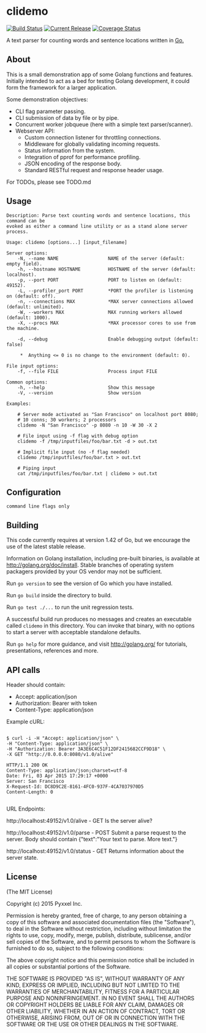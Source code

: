 # clidemo

[![Build Status](https://travis-ci.org/composer22/clidemo.svg?branch=master)](http://travis-ci.org/composer22/clidemo)
[![Current Release](https://img.shields.io/badge/release-v0.1.0--alpha-brightgreen.svg)](https://github.com/composer22/clidemo/releases/tag/v0.1.0-alpha)
[![Coverage Status](https://coveralls.io/repos/composer22/clidemo/badge.svg?branch=master)](https://coveralls.io/r/composer22/clidemo?branch=master)

A text parser for counting words and sentence locations written in [Go.](http://golang.org)

## About

This is a small demonstration app of some Golang functions and features. Initially intended
to act as a bed for testing Golang development, it could form the framework for a larger application.

Some demonstration objectives:

* CLI flag parameter passing.
* CLI submission of data by file or by pipe.
* Concurrent worker jobqueue (here with a simple text parser/scanner).
* Webserver API:
    + Custom connection listener for throttling connections.
    + Middleware for globally validating incoming requests.
    + Status information from the system.
    + Integration of pprof for performance profiling.
    + JSON encoding of the response body.
    + Standard RESTful request and response header usage.

For TODOs, please see TODO.md

## Usage

```
Description: Parse text counting words and sentence locations, this command can be
evoked as either a command line utility or as a stand alone server process.

Usage: clidemo [options...] [input_filename]

Server options:
    -N, --name NAME                  NAME of the server (default: empty field).
    -h, --hostname HOSTNAME          HOSTNAME of the server (default: localhost).
    -p, --port PORT                  PORT to listen on (default: 49152).
	-L, --profiler_port PORT         *PORT the profiler is listening on (default: off).
    -n, --connections MAX            *MAX server connections allowed (default: unlimited).
    -W, --workers MAX                MAX running workers allowed (default: 1000).
    -X, --procs MAX                  *MAX processor cores to use from the machine.

    -d, --debug                      Enable debugging output (default: false)

     *  Anything <= 0 is no change to the environment (default: 0).

File input options:
    -f, --file FILE                  Process input FILE

Common options:
    -h, --help                       Show this message
    -V, --version                    Show version

Examples:

    # Server mode activated as "San Francisco" on localhost port 8080;
	# 10 conns; 30 workers; 2 processors
    clidemo -N "San Francisco" -p 8080 -n 10 -W 30 -X 2

	# File input using -f flag with debug option
	clidemo -f /tmp/inputfiles/foo/bar.txt -d > out.txt

	# Implicit file input (no -f flag needed)
	clidemo /tmp/inputfiles/foo/bar.txt > out.txt

	# Piping input
	cat /tmp/inputfiles/foo/bar.txt | clidemo > out.txt

```

## Configuration

```
command line flags only

```

## Building

This code currently requires at version 1.42 of Go, but we encourage the use of the latest stable release.

Information on Golang installation, including pre-built binaries, is available at
<http://golang.org/doc/install>.  Stable branches of operating system packagers provided by
your OS vendor may not be sufficient.

Run `go version` to see the version of Go which you have installed.

Run `go build` inside the directory to build.

Run `go test ./...` to run the unit regression tests.

A successful build run produces no messages and creates an executable called `clidemo` in this
directory.  You can invoke that binary, with no options to start a server with acceptable standalone defaults.

Run `go help` for more guidance, and visit <http://golang.org/> for tutorials, presentations, references and more.

## API calls

Header should contain:

* Accept: application/json
* Authorization: Bearer with token
* Content-Type: application/json

Example cURL:

```

$ curl -i -H "Accept: application/json" \
-H "Content-Type: application/json" \
-H "Authorization: Bearer 3A3E6C4C51F12DF2415682CCF9D18" \
-X GET "http://0.0.0.0:8080/v1.0/alive"

HTTP/1.1 200 OK
Content-Type: application/json;charset=utf-8
Date: Fri, 03 Apr 2015 17:29:17 +0000
Server: San Francisco
X-Request-Id: DC8D9C2E-8161-4FC0-937F-4CA7037970D5
Content-Length: 0


```

URL Endpoints:

http://localhost:49152/v1.0/alive - GET Is the server alive?

http://localhost:49152/v1.0/parse - POST Submit a parse request to the server.
                                    Body should contain {"text":"Your text to parse. More text."}

http://localhost:49152/v1.0/status - GET Returns information about the server state.

## License

(The MIT License)

Copyright (c) 2015 Pyxxel Inc.

Permission is hereby granted, free of charge, to any person obtaining a copy
of this software and associated documentation files (the "Software"), to
deal in the Software without restriction, including without limitation the
rights to use, copy, modify, merge, publish, distribute, sublicense, and/or
sell copies of the Software, and to permit persons to whom the Software is
furnished to do so, subject to the following conditions:

The above copyright notice and this permission notice shall be included in
all copies or substantial portions of the Software.

THE SOFTWARE IS PROVIDED "AS IS", WITHOUT WARRANTY OF ANY KIND, EXPRESS OR
IMPLIED, INCLUDING BUT NOT LIMITED TO THE WARRANTIES OF MERCHANTABILITY,
FITNESS FOR A PARTICULAR PURPOSE AND NONINFRINGEMENT. IN NO EVENT SHALL THE
AUTHORS OR COPYRIGHT HOLDERS BE LIABLE FOR ANY CLAIM, DAMAGES OR OTHER
LIABILITY, WHETHER IN AN ACTION OF CONTRACT, TORT OR OTHERWISE, ARISING
FROM, OUT OF OR IN CONNECTION WITH THE SOFTWARE OR THE USE OR OTHER DEALINGS
IN THE SOFTWARE.
